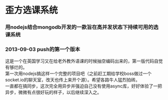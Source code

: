 歪方选课系统
============================

### 用nodejs结合mongodb开发的一款旨在高并发状态下持续可用的选课系统


### 2013-09-03 push的第一个版本
  这是一个在英国学习又在给老外教外语课的时候抽空编码出来的，第一版代码自觉有够烂的。<br />
  第一次用nodejs搞这样一个完整的项目吧（之前赶工期给学校boss做过一个socket.io的聊天室，改天也传上来开个源）。希望各路牛人猛烈拍砖。<br />
  一直都在搞同步，这次完全用异步并强迫自己没有使用async库，好好体验了一把异步，微微有点很好玩的样子，以后继续深入之。<br />

